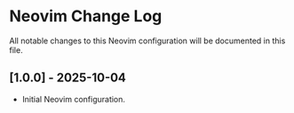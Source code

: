 # Neovim Change Log

All notable changes to this Neovim configuration will be documented in this file.

## [1.0.0] - 2025-10-04
- Initial Neovim configuration.
